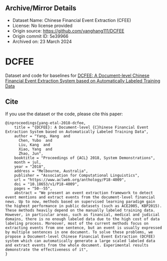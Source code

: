 ## Archive/Mirror Details
- Dataset Name: Chinese Financial Event Extraction (CFEE)
- License: No license provided
- Origin source: https://github.com/yanghang111/DCFEE
- Origin commit ID: 5e39966
- Archived on: 23 March 2024

# DCFEE
Dataset and code for baselines for [DCFEE: A Document-level Chinese Financial Event Extraction System based on Automatically Labeled Training Data](https://www.aclweb.org/anthology/P18-4009/)

## Cite
If you use the dataset or the code, please cite this paper:
```
@inproceedings{yang-etal-2018-dcfee,
    title = "{DCFEE}: A Document-level {C}hinese Financial Event Extraction System based on Automatically Labeled Training Data",
    author = "Yang, Hang  and
      Chen, Yubo  and
      Liu, Kang  and
      Xiao, Yang  and
      Zhao, Jun",
    booktitle = "Proceedings of {ACL} 2018, System Demonstrations",
    month = jul,
    year = "2018",
    address = "Melbourne, Australia",
    publisher = "Association for Computational Linguistics",
    url = "https://www.aclweb.org/anthology/P18-4009",
    doi = "10.18653/v1/P18-4009",
    pages = "50--55",
    abstract = "We present an event extraction framework to detect event mentions and extract events from the document-level financial news. Up to now, methods based on supervised learning paradigm gain the highest performance in public datasets (such as ACE2005, KBP2015). These methods heavily depend on the manually labeled training data. However, in particular areas, such as financial, medical and judicial domains, there is no enough labeled data due to the high cost of data labeling process. Moreover, most of the current methods focus on extracting events from one sentence, but an event is usually expressed by multiple sentences in one document. To solve these problems, we propose a Document-level Chinese Financial Event Extraction (DCFEE) system which can automatically generate a large scaled labeled data and extract events from the whole document. Experimental results demonstrate the effectiveness of it",
}
```
